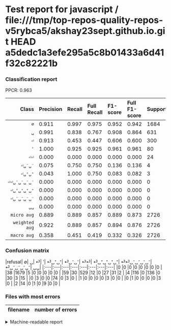 # Test report for javascript / file:///tmp/top-repos-quality-repos-v5rybca5/akshay23sept.github.io.git HEAD a5dedc1a3efe295a5c8b01433a6d41f32c82221b

### Classification report

PPCR: 0.963

| Class | Precision | Recall | Full Recall | F1-score | Full F1-score | Support | Full Support | PPCR |
|------:|:----------|:-------|:------------|:---------|:---------|:--------|:-------------|:-----|
| `∅` | 0.911| 0.997| 0.975| 0.952| 0.942| 1684| 1722| 0.978 |
| `␣` | 0.991| 0.838| 0.767| 0.908| 0.864| 631| 690| 0.914 |
| `⏎` | 0.913| 0.453| 0.447| 0.606| 0.600| 300| 304| 0.987 |
| `'` | 1.000| 0.925| 0.925| 0.961| 0.961| 80| 80| 1.000 |
| `⏎⏎` | 0.000| 0.000| 0.000| 0.000| 0.000| 24| 26| 0.923 |
| `⏎␣⁻␣⁻` | 0.075| 0.750| 0.750| 0.136| 0.136| 4| 4| 1.000 |
| `⏎␣⁺␣⁺` | 0.043| 1.000| 0.750| 0.083| 0.082| 3| 4| 0.750 |
| `⏎⏎␣⁻␣⁻␣⁻␣⁻` | 0.000| 0.000| 0.000| 0.000| 0.000| 0| 0| 0.000 |
| `⏎␣⁺␣⁺␣⁺␣⁺` | 0.000| 0.000| 0.000| 0.000| 0.000| 0| 0| 0.000 |
| `⏎␣⁻␣⁻␣⁻␣⁻` | 0.000| 0.000| 0.000| 0.000| 0.000| 0| 0| 0.000 |
| `␣␣` | 0.000| 0.000| 0.000| 0.000| 0.000| 0| 0| 0.000 |
| `micro avg` | 0.889| 0.889| 0.857| 0.889| 0.873| 2726| 2830| 0.963 |
| `weighted avg` | 0.922| 0.889| 0.857| 0.894| 0.876| 2726| 2830| 0.963 |
| `macro avg` | 0.358| 0.451| 0.419| 0.332| 0.326| 2726| 2830| 0.963 |

### Confusion matrix

|refusal|  ∅| ␣| ⏎| '| ⏎␣⁺␣⁺| ⏎␣⁻␣⁻| ⏎⏎| ⏎␣⁺␣⁺␣⁺␣⁺| ⏎⏎␣⁻␣⁻␣⁻␣⁻| ⏎␣⁻␣⁻␣⁻␣⁻| ␣␣| 
|:---|:---|:---|:---|:---|:---|:---|:---|
|0 |0 |0 |0 |0 |0 |0 |0 |
|38 |1679 |5 |0 |0 |0 |0 |0 |
|59 |30 |529 |12 |0 |27 |31 |2 |
|4 |116 |0 |136 |0 |30 |3 |15 |
|0 |3 |0 |0 |74 |0 |3 |0 |
|1 |0 |0 |0 |0 |3 |0 |0 |
|0 |1 |0 |0 |0 |0 |3 |0 |
|2 |14 |0 |1 |0 |9 |0 |0 |

### Files with most errors

| filename | number of errors|
|:----:|:-----|

<details>
    <summary>Machine-readable report</summary>
```json
{
  "cl_report": {"\u0027": {"f1-score": 0.961038961038961, "precision": 1.0, "recall": 0.925, "support": 80}, "macro avg": {"f1-score": 0.3315240915516523, "precision": 0.3575346629880813, "recall": 0.45124691224519575, "support": 2726}, "micro avg": {"f1-score": 0.8892149669845927, "precision": 0.8892149669845928, "recall": 0.8892149669845928, "support": 2726}, "weighted avg": {"f1-score": 0.893532863828155, "precision": 0.9220456232881971, "recall": 0.8892149669845928, "support": 2726}, "\u2205": {"f1-score": 0.9520839240147434, "precision": 0.9110146500271297, "recall": 0.9970308788598575, "support": 1684}, "\u23ce": {"f1-score": 0.6057906458797326, "precision": 0.912751677852349, "recall": 0.4533333333333333, "support": 300}, "\u23ce\u23ce": {"f1-score": 0.0, "precision": 0.0, "recall": 0.0, "support": 24}, "\u23ce\u23ce\u2423\u207b\u2423\u207b\u2423\u207b\u2423\u207b": {"f1-score": 0.0, "precision": 0.0, "recall": 0.0, "support": 0}, "\u23ce\u2423\u207a\u2423\u207a": {"f1-score": 0.08333333333333333, "precision": 0.043478260869565216, "recall": 1.0, "support": 3}, "\u23ce\u2423\u207a\u2423\u207a\u2423\u207a\u2423\u207a": {"f1-score": 0.0, "precision": 0.0, "recall": 0.0, "support": 0}, "\u23ce\u2423\u207b\u2423\u207b": {"f1-score": 0.13636363636363635, "precision": 0.075, "recall": 0.75, "support": 4}, "\u23ce\u2423\u207b\u2423\u207b\u2423\u207b\u2423\u207b": {"f1-score": 0.0, "precision": 0.0, "recall": 0.0, "support": 0}, "\u2423": {"f1-score": 0.9081545064377683, "precision": 0.9906367041198502, "recall": 0.838351822503962, "support": 631}, "\u2423\u2423": {"f1-score": 0.0, "precision": 0.0, "recall": 0.0, "support": 0}},
  "cl_report_full": {"\u0027": {"f1-score": 0.961038961038961, "precision": 1.0, "recall": 0.925, "support": 80}, "macro avg": {"f1-score": 0.32603185892423237, "precision": 0.3575346629880813, "recall": 0.4194603748839949, "support": 2830}, "micro avg": {"f1-score": 0.8725701943844493, "precision": 0.8892149669845928, "recall": 0.8565371024734982, "support": 2830}, "weighted avg": {"f1-score": 0.875874921109773, "precision": 0.922352288445232, "recall": 0.8565371024734982, "support": 2830}, "\u2205": {"f1-score": 0.9419354838709678, "precision": 0.9110146500271297, "recall": 0.9750290360046457, "support": 1722}, "\u23ce": {"f1-score": 0.6004415011037527, "precision": 0.912751677852349, "recall": 0.4473684210526316, "support": 304}, "\u23ce\u23ce": {"f1-score": 0.0, "precision": 0.0, "recall": 0.0, "support": 26}, "\u23ce\u23ce\u2423\u207b\u2423\u207b\u2423\u207b\u2423\u207b": {"f1-score": 0.0, "precision": 0.0, "recall": 0.0, "support": 0}, "\u23ce\u2423\u207a\u2423\u207a": {"f1-score": 0.0821917808219178, "precision": 0.043478260869565216, "recall": 0.75, "support": 4}, "\u23ce\u2423\u207a\u2423\u207a\u2423\u207a\u2423\u207a": {"f1-score": 0.0, "precision": 0.0, "recall": 0.0, "support": 0}, "\u23ce\u2423\u207b\u2423\u207b": {"f1-score": 0.13636363636363635, "precision": 0.075, "recall": 0.75, "support": 4}, "\u23ce\u2423\u207b\u2423\u207b\u2423\u207b\u2423\u207b": {"f1-score": 0.0, "precision": 0.0, "recall": 0.0, "support": 0}, "\u2423": {"f1-score": 0.8643790849673202, "precision": 0.9906367041198502, "recall": 0.7666666666666667, "support": 690}, "\u2423\u2423": {"f1-score": 0.0, "precision": 0.0, "recall": 0.0, "support": 0}},
  "ppcr": 0.9632508833922262
}
```
</details>
